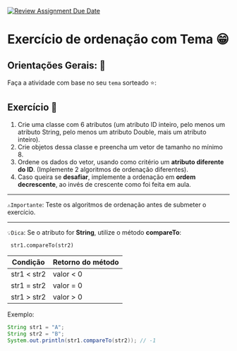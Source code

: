 [![Review Assignment Due Date](https://classroom.github.com/assets/deadline-readme-button-22041afd0340ce965d47ae6ef1cefeee28c7c493a6346c4f15d667ab976d596c.svg)](https://classroom.github.com/a/f6LBCuwe)
# Exercício de ordenação com Tema 😁

## Orientações Gerais: 🚨

Faça a atividade com base no seu ``tema`` sorteado ⭐:

## Exercício 📎

1. Crie uma classe com 6 atributos (um atributo ID inteiro, pelo menos um atributo String, pelo
   menos um atributo Double, mais um atributo inteiro).
2. Crie objetos dessa classe e preencha um vetor de tamanho no mínimo 8.
3. Ordene os dados do vetor, usando como critério um **atributo diferente do ID**. (Implemente 2
   algoritmos de ordenação diferentes).
4. Caso queira se **desafiar**, implemente a ordenação em **ordem decrescente**, ao invés de
   crescente como foi feita em aula.

---

``⚠️Importante``: Teste os algoritmos de ordenação antes de submeter o exercício.

---
``💡Dica``: Se o atributo for **String**, utilize o método **compareTo**:

``` 
 str1.compareTo(str2)
```

| Condição    | Retorno do método |
|-------------|-------------------|
| str1 < str2 | valor < 0         |
| str1 = str2 | valor = 0         |
| str1 > str2 | valor > 0         |

Exemplo:

``` java
String str1 = "A";
String str2 = "B";
System.out.println(str1.compareTo(str2)); // -1
```